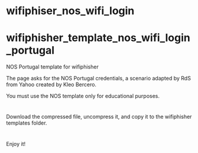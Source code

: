 # wifiphiser_nos_wifi_login
# wifiphisher_template_nos_wifi_login_portugal
NOS Portugal template for wifiphisher

The page asks for the NOS Portugal credentials, a scenario adapted by RdS from Yahoo created by Kleo Bercero.

You must use the NOS template only for educational purposes.
#
Download the compressed file, uncompress it, and copy it to the wifiphisher templates folder.
#
Enjoy it!
